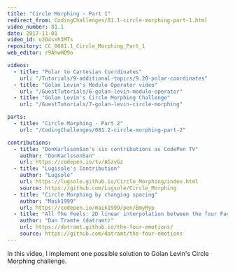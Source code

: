 ```yaml
---
title: "Circle Morphing - Part 1"
redirect_from: CodingChallenges/81.1-circle-morphing-part-1.html
video_number: 81.1
date: 2017-11-01
video_id: u2D4sxh3MTs
repository: CC_0081.1_Circle_Morphing_Part_1
web_editor: r9AhwHO9o

videos:
  - title: "Polar to Cartesian Coordinates"
    url: "/Tutorials/9-additional-topics/9.20-polar-coordinates"
  - title: "Golan Levin's Modulo Operator video"
    url: "/GuestTutorials/6-golan-levin-modulo-operator"
  - title: "Golan Levin's Circle Morphing Challenge"
    url: "/GuestTutorials/7-golan-levin-circle-morphing"

parts:
  - title: "Circle Morphing - Part 2"
    url: "/CodingChallenges/081.2-circle-morphing-part-2"

contributions:
  - title: "DonKarlssonSan's six contributions as CodePen TV"
    author: "DonKarlssonSan"
    url: https://codepen.io/tv/AGzvGz
  - title: "Lugisole's Contribution"
    author: "Lugsole"
    url: https://lugsole.github.io/Circle_Morphing/index.html
    source: https://github.com/Lugsole/Circle_Morphing
  - title: "Circle Morphing by changing spacing"
    author: "Maik1999"
    url: https://codepen.io/maik1999/pen/BmyMyp
  - title: "All The Feels: 2D linear interpolation between the four Facebook reactions"
    author: "Dan Tramte (datramt)"
    url: https://datramt.github.io/the-four-emotions/
    source: https://github.com/datramt/the-four-emotions
---
```


In this video, I implement one possible solution to Golan Levin's Circle Morphing challenge.
